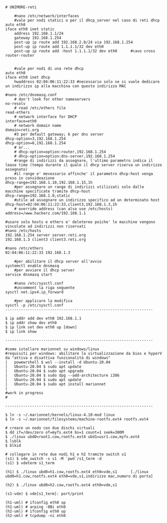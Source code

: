 	# UNIMORE-reti
	
		#nano /etc/network/interfaces
		#vale per nodi statici o per il dhcp_server nel caso di reti dhcp
	auto eth0
	iface eth0 inet static
		address 192.168.1.1/24
		gateway 192.168.1.254
		post-up ip route add 192.168.2.0/24 via 192.168.1.254
		post-up ip route add 1.1.1.1/32 dev eth0
		post-up ip route add -host 1.1.1.1/32 dev eth0		#cavo cross router-router


		#vale per nodi di una rete dhcp
	auto eth0
	iface eth0 inet dhcp
		hwaddress 02:04:06:11:22:33	#necessario solo se si vuole dedicare un indirizzo ip alla macchina con questo indirizzo MAC
		
	#nano /etc/dnsmasq.conf
		# don't look for other nameservers
	no-resolv
		# read /etc/ethers file
	read-ethers
		# network interface for DHCP
	interface=eth0
		# network domain name
	domain=reti.org
		#3 per default gateway; 6 per dns server
	dhcp-option=3,192.168.1.254
	dhcp-option=6,192.168.1.254
		# or...
		# dhcp-option=option:router,192.168.1.254
		# dhcp-option=option:dns-server,192.168.1.254
		#range di indirizzi da assegnare, l'ultimo parametro indica il lease time (tempo durante il quale il dhcp server riserva un indirizzo assegnato)
		#il range e' mevessario affinche' il parametro dhcp-host venga preso in consideazione
	dhcp-range=192.168.1.10,192.168.1.15,1h
		#per assegnare un range di indirizzi utilizzati solo dalle macchine specificate tramite dhcp-host
	dhcp-range=192.168.1.0,static
		#utile ad assegnare un indirizzo specifico ad un determinato host
	dhcp-host=02:04:06:11:22:33,client3,192.168.1.3,1h
		# override address (can also use /etc/hosts)
	address=/www.hackerz.com/192.168.1.1
	
	#usare solo hosts e ethers e' deletereo poiche' le macchine vengono vincolate ad indirizzi non riservati
	#nano /etc/hosts
	192.168.1.254 server server.reti.org
	192.168.1.3 client3 client3.reti.org
	
	#nano /etc/ethers
	02:04:06:11:22:33 192.168.1.3
	
		#per abilitare il dhcp server all'avvio
	systemctl enable dnsmasq
		#per avviare il dhcp server
	service dnsmasq start
		
		#nano /etc/sysctl.conf
		#uncomment la riga seguente
	sysctl net.ipv4.ip_forward
		
		#per applicare la modifica
	sysctl -p /etc/sysctl.conf		
	------------------------------------------------------------------
		
	$ ip addr add dev eth0 192.168.1.1
	$ ip addr show dev eth0
	$ ip link set dev eth0 up [down]
	$ ip link show
	
	------------------------------------------------------------------
	
	#come istallare marionnet su windows/linux
	#requisiti per windows: abilitare la virtualizzazione da bios e hyperV da "attiva o disattiva funzionalità di windows"
	|	powewrshell $ wsl --install -d Ubuntu-20.04
	|	Ubuntu-20.04 $ sudo apt update
	|	Ubuntu-20.04 $ sudo apt upgrade
	|	Ubuntu-20.04 $ sudo dpg --add-architecture i386
	|	Ubuntu-20.04 $ sudo apt update
	|	Ubuntu-20.04 $ sudo apt install marionnet
	|	
	#work in progress
	#
	
	------------------------------------------------------------------

 	$ ln -s ~/.marionnet/kernels/linux-4.10-mod linux
 	$ ln -s ~/.marionnet/filesystems/machine-rootfs.ext4 rootfs.ext4

	# creare un nodo con due dischi virtuali
 	$ dd if=/dev/zero of=myfs.ext4 bs=1 count=1 seek=300M
 	$ ./linux ubd0=root1.cow,rootfs.ext4 ubd1=usr1.cow,myfs.ext4
 	$ lsblk
 	$ blkid
  
	# collegare in rete due nodi h1 e h2 tramite switch s1
 	(s1) $ vde_switch -s s1 -M `pwd`/s1_term -d
 	(s1) $ vdeterm s1_term
 	
 	(h1) $ ./linux ubd0=h1.cow,rootfs.ext4 eth0=vde,s1		[./linux ubd0=h1.cow,rootfs.ext4 eth0=vde,s1,indirizzo mac,numero di porta]
 	
 	(h2) $ ./linux ubd0=h2.cow,rootfs.ext4 eth0=vde,s1
		
 	(s1-vde) $ vde[s1_term]: port/print
 	
 	(h1-uml) # ifconfig eth0 up
 	(h1-uml) # arping -0Bi eth0
 	(h2-uml) # ifconfig eth0 up
 	(h2-uml) # tcpdump -ni eth0
